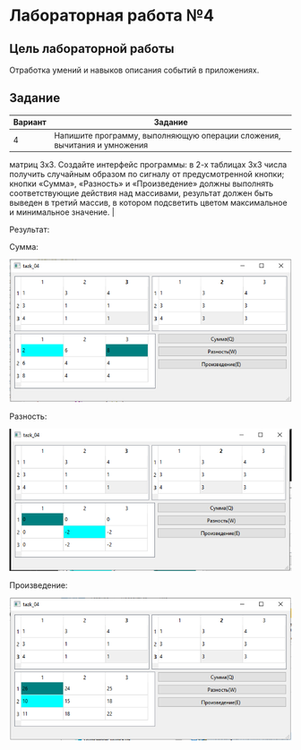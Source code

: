 
# Лабораторная работа №4 #

## Цель лабораторной работы ##

Отработка умений и навыков описания событий в приложениях.

## Задание ##

|Вариант|Задание|
| --- | --- |
| 4 | Напишите программу, выполняющую операции сложения, вычитания и умножения
матриц 3х3. Создайте интерфейс программы: в 2-х таблицах 3х3 числа получить
случайным образом по сигналу от предусмотренной кнопки; кнопки «Сумма»,
«Разность» и «Произведение» должны выполнять соответствующие действия над
массивами, результат должен быть выведен в третий массив, в котором подсветить
цветом максимальное и минимальное значение. |

Результат:

Сумма:

![image](images/image.png)

Разность:

![image](images/image3.png)

Произведение:

![image](images/image4.png)

